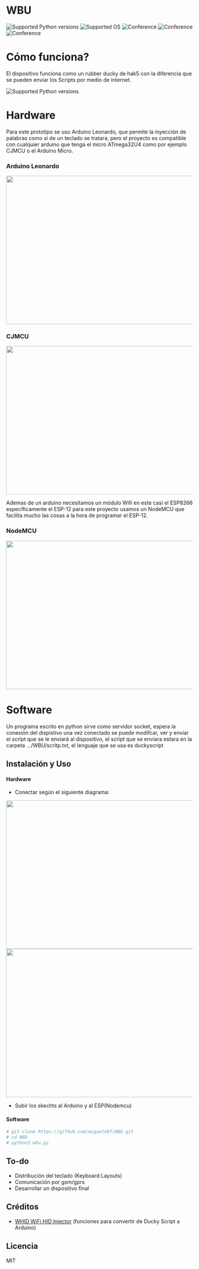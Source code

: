 # WBU
![Supported Python versions](https://img.shields.io/badge/python-3.6-orange.svg)  ![Supported OS](https://img.shields.io/badge/Supported%20OS-Kali_Linux-yellow.svg)  ![Conference](https://img.shields.io/badge/DragonJarCon-Colombia_2018-g.svg) ![Conference](https://img.shields.io/badge/EcuaHack-Ecuador_2018-g.svg) ![Conference](https://img.shields.io/badge/EkoParty-Argentina_2018-g.svg)

# Cómo funciona?
 El dispositivo funciona como un rubber ducky de hak5 con la diferencia que se pueden enviar los Scripts por medio de internet.
 
 ![Supported Python versions](https://raw.githubusercontent.com/miguelebf/WBU/master/Imagenes/esquema.png)


# Hardware
Para este prototipo se uso Arduino Leonardo, que permite la inyección de palabras como si de un teclado se tratara, pero el 
proyecto  es compatible  con cualquier arduino  que tenga el micro ATmega32U4 como por  ejemplo  CJMCU o el  Arduino Micro.  

### Arduino Leonardo
<img src="https://raw.githubusercontent.com/miguelebf/WBU/master/Imagenes/20180906_162546.jpg" width="600" height="400" /> 



### CJMCU
<img src="https://raw.githubusercontent.com/miguelebf/WBU/master/Imagenes/20180906_162526.jpg" width="600" height="400" /> 

Ademas de un arduino necesitamos un módulo Wifi en este casi el  ESP8266 específicamente el  ESP-12 para este proyecto 
usamos un NodeMCU que facilita mucho las cosas a la hora de programar el ESP-12.

### NodeMCU
<img src="https://raw.githubusercontent.com/miguelebf/WBU/master/Imagenes/20180906_162517.jpg" width="600" height="400" /> 
 
 # Software
 Un programa escrito en python sirve como servidor socket, espera la conexión del dispistívo una vez conectado se puede modifcar, ver y enviar el script que se le enviará al dispositívo, el script que se enviara estara en la carpeta .../WBU/scritp.txt, el lenguaje que se usa es duckyscript  

## Instalación y Uso 
#### Hardware
- Conectar según el siguiente diagrama:
<img src="https://raw.githubusercontent.com/miguelebf/WBU/master/Imagenes/esquemaConexion.PNG" width="600" height="400" /> 
<img src="https://raw.githubusercontent.com/miguelebf/WBU/master/Imagenes/20180906_162647.jpg" width="600" height="400" /> 

- Subir los skechts al Arduino y al ESP(Nodemcu)

#### Software
```sh
# git clone https://github.com/miguelebf/WBU.git
# cd WBU
# python3 wbu.py
```

## To-do

 - Distribución del teclado (Keyboard Layouts) 
 - Comunicación por gsm/gprs
 - Desarrollar un dispositivo final

 ## Créditos

 - [WHID WiFi HID Injector](https://github.com/whid-injector/WHID) (funciones para convertir de Ducky Script a Arduino) 

Licencia
----

MIT
